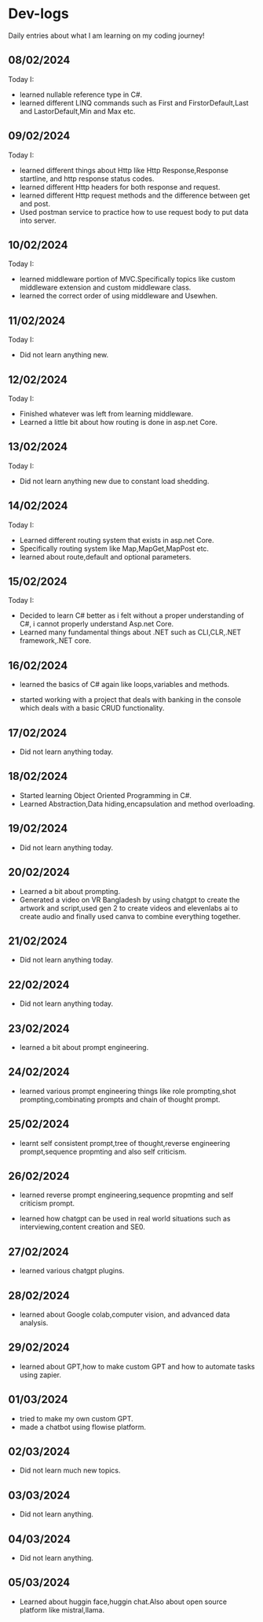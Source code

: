 # Dev-logs

Daily entries about what I am learning on my coding journey!

<h2>08/02/2024</h2>

Today I:

- learned nullable reference type in C#.
- learned different LINQ commands such as First and FirstorDefault,Last and LastorDefault,Min and Max etc.

<h2>09/02/2024</h2>

Today I:

- learned different things about Http like Http Response,Response startline, and http response status codes.
- learned different Http headers for both response and request.
- learned different Http request methods and the difference between get and post.
- Used postman service to practice how to use request body to put data into server.

<h2>10/02/2024</h2>

Today I:

- learned middleware portion of MVC.Specifically topics like custom middleware extension and custom middleware class.
- learned the correct order of using middleware and Usewhen.

<h2>11/02/2024</h2>

Today I:

- Did not learn anything new.

<h2>12/02/2024</h2>

Today I:

- Finished whatever was left from learning middleware.
- Learned a little bit about how routing is done in asp.net Core.

<h2>13/02/2024</h2>

Today I:

- Did not learn anything new due to constant load shedding.

<h2>14/02/2024</h2>

Today I:

- Learned different routing system that exists in asp.net Core.
- Specifically routing system like Map,MapGet,MapPost etc.
- learned about route,default and optional parameters.

<h2>15/02/2024</h2>

Today I:

- Decided to learn C# better as i felt without a proper understanding of C#, i cannot properly understand Asp.net Core.
- Learned many fundamental things about .NET such as CLI,CLR,.NET framework,.NET core.

<h2>16/02/2024</h2>

- learned the basics of C# again like loops,variables and methods.

- started working with a project that deals with banking in the console which deals with a basic CRUD functionality.

<h2>17/02/2024</h2>

- Did not learn anything today.

<h2>18/02/2024</h2>

- Started learning Object Oriented Programming in C#.
- Learned Abstraction,Data hiding,encapsulation and method overloading.

<h2>19/02/2024</h2>

- Did not learn anything today.

<h2>20/02/2024</h2>

- Learned a bit about prompting.
- Generated a video on VR Bangladesh by using chatgpt to create the artwork and script,used gen 2 to create videos and elevenlabs ai to create audio and finally used canva to combine everything together.

<h2>21/02/2024</h2>

- Did not learn anything today.

<h2>22/02/2024</h2>

- Did not learn anything today.

<h2>23/02/2024</h2>

- learned a bit about prompt engineering.

<h2>24/02/2024</h2>

- learned various prompt engineering things like role prompting,shot prompting,combinating prompts and chain of thought prompt.

<h2>25/02/2024</h2>

- learnt self consistent prompt,tree of thought,reverse engineering prompt,sequence propmting and also self criticism.

<h2>26/02/2024</h2>

- learned reverse prompt engineering,sequence propmting and self criticism prompt.

- learned how chatgpt can be used in real world situations such as interviewing,content creation and SE0.

<h2>27/02/2024</h2>

- learned various chatgpt plugins.

<h2>28/02/2024</h2>

- learned about Google colab,computer vision, and advanced data analysis.

<h2>29/02/2024</h2>

- learned about GPT,how to make custom GPT and how to automate tasks using zapier.

<h2>01/03/2024</h2>

- tried to make my own custom GPT.
- made a chatbot using flowise platform.

<h2>02/03/2024</h2>

- Did not learn much new topics.

<h2>03/03/2024</h2>

- Did not learn anything.

<h2>04/03/2024</h2>

- Did not learn anything.

<h2>05/03/2024</h2>

- Learned about huggin face,huggin chat.Also about open source platform like mistral,llama.
